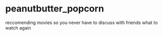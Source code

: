 # peanutbutter_popcorn
reccomending movies so you never have to discuss with friends what to watch again
